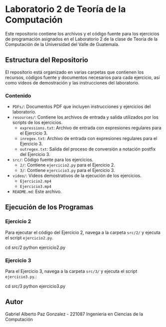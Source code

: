 # Laboratorio 2 de Teoría de la Computación

Este repositorio contiene los archivos y el código fuente para los ejercicios de programación asignados en el Laboratorio 2 de la clase de Teoría de la Computación de la Universidad del Valle de Guatemala.

## Estructura del Repositorio

El repositorio está organizado en varias carpetas que contienen los recursos, códigos fuente y documentos necesarios para cada ejercicio, así como videos de demostración y las instrucciones del laboratorio.

### Contenido

- `PDFs/`: Documentos PDF que incluyen instrucciones y ejercicios del laboratorio.
- `resources/`: Contiene los archivos de entrada y salida utilizados por los scripts de los ejercicios.
  - `expressions.txt`: Archivo de entrada con expresiones regulares para el Ejercicio 3.
  - `inregex.txt`: Archivo de entrada con expresiones regulares para el Ejercicio 3.
  - `outregex.txt`: Salida del proceso de conversión a notación postfix del Ejercicio 3.
- `src/`: Código fuente para los ejercicios.
  - `2/`: Contiene `ejercicio2.py` para el Ejercicio 2.
  - `3/`: Contiene `ejercicio3.py` para el Ejercicio 3.
- `video/`: Videos demostrativos de la ejecución de los ejercicios.
  - `Ejercicio2.mp4`
  - `Ejercicio3.mp4`
- `README.md`: Este archivo.

## Ejecución de los Programas

### Ejercicio 2

Para ejecutar el código del Ejercicio 2, navega a la carpeta `src/2/` y ejecuta el script `ejercicio2.py`.

cd src/2
python ejercicio2.py

### Ejercicio 3

Para el Ejercicio 3, navega a la carpeta `src/3/` y ejecuta el script `ejercicio3.py`.:

cd src/3
python ejercicio3.py

## Autor

Gabriel Alberto Paz Gonzalez - 221087
Ingenieria en Ciencias de la Computación

